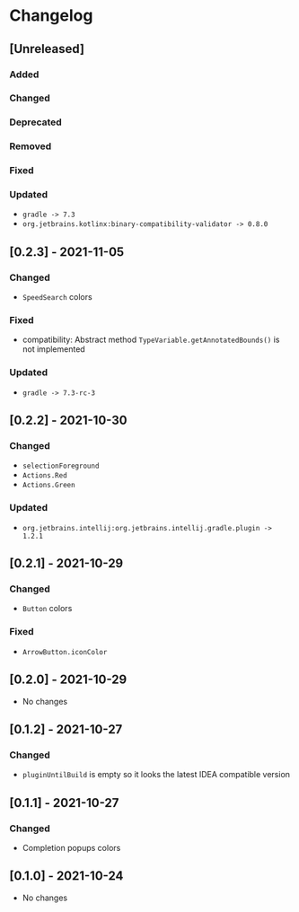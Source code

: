 # Changelog

## [Unreleased]

### Added

### Changed

### Deprecated

### Removed

### Fixed

### Updated
- `gradle -> 7.3`
- `org.jetbrains.kotlinx:binary-compatibility-validator -> 0.8.0`


## [0.2.3] - 2021-11-05

### Changed
- `SpeedSearch` colors

### Fixed
- compatibility: Abstract method `TypeVariable.getAnnotatedBounds()` is not implemented

### Updated
- `gradle -> 7.3-rc-3`

## [0.2.2] - 2021-10-30

### Changed
- `selectionForeground`
- `Actions.Red`
- `Actions.Green`

### Updated
- `org.jetbrains.intellij:org.jetbrains.intellij.gradle.plugin -> 1.2.1`

## [0.2.1] - 2021-10-29

### Changed
- `Button` colors

### Fixed
- `ArrowButton.iconColor`

## [0.2.0] - 2021-10-29
- No changes

## [0.1.2] - 2021-10-27

### Changed
- `pluginUntilBuild` is empty so it looks the latest IDEA compatible version

## [0.1.1] - 2021-10-27

### Changed
- Completion popups colors

## [0.1.0] - 2021-10-24
- No changes